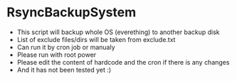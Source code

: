 # RsyncBackupSystem
+ This script will backup whole OS (everething) to another backup disk
+ List of exclude files/dirs will be taken from exclude.txt
+ Can run it by cron job or manualy
+ Please run with root power
+ Please edit the content of hardcode and the cron if there is any changes
+ And it has not been tested yet :)
